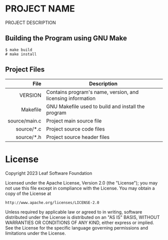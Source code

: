 # PROJECT NAME
PROJECT DESCRIPTION


## Building the Program using GNU Make
```
$ make build
# make install
```

## Project Files
| File | Description |
|-----:|-----------|
| VERSION | Contains program's name, version, and licensing information |
| Makefile | GNU Makefile used to build and install the program |
| source/main.c | Project main source file |
| source/\*.c | Project source code files |
| source/\*.h | Project source header files |


# License
Copyright 2023 Leaf Software Foundation

Licensed under the Apache License, Version 2.0 (the "License");
you may not use this file except in compliance with the License.
You may obtain a copy of the License at

    http://www.apache.org/licenses/LICENSE-2.0

Unless required by applicable law or agreed to in writing, software
distributed under the License is distributed on an "AS IS" BASIS,
WITHOUT WARRANTIES OR CONDITIONS OF ANY KIND, either express or implied.
See the License for the specific language governing permissions and
limitations under the License. 

